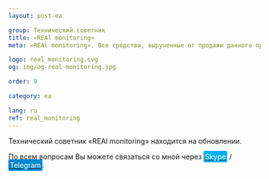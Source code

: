 ```yaml
---
layout: post-ea

group: Технический советник
title: «REAl monitoring»
meta: «REAl monitoring». Все средства, вырученные от продажи данного продукта, будут направлены на развитие проекта и благотворительность.

logo: real_monitoring.svg
og: img/og-real-monitoring.jpg

order: 9

category: ea

lang: ru
ref: real_monitoring
---
```


Технический советник «REAl monitoring» находится на обновлении.

По всем вопросам Вы можете связаться со мной через <a href="skype:chutkoy89?call" target="_blank"><span style="background-color:#00aff0; color:white; padding:3px; border-radius: 3px">Skype</span></a> / <a href="https://t.me/chutkoy" target="_blank"><span style="background-color:#0088cc; color:white; padding:3px; border-radius: 3px">Telegram</span></a>.
